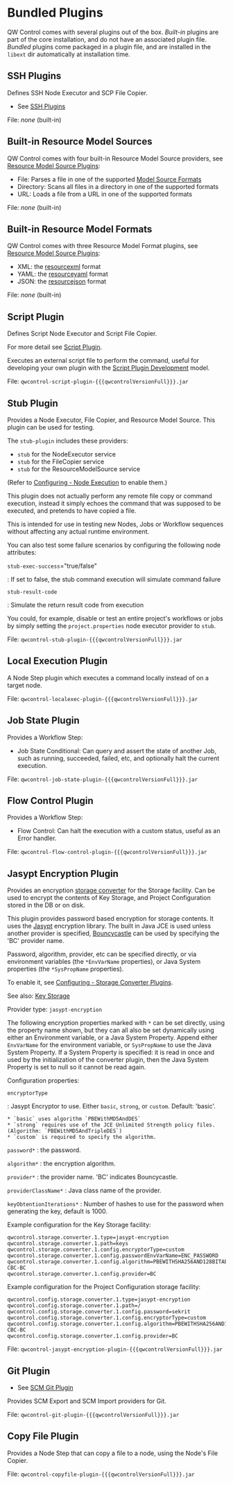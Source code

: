 # Bundled Plugins

QW Control comes with several plugins out of the box. _Built-in_ plugins are part of the core installation, and do not
have an associated plugin file. _Bundled_ plugins come packaged in a plugin file,
and are installed in the `libext` dir automatically at installation time.

## SSH Plugins

Defines SSH Node Executor and SCP File Copier.

- See [SSH Plugins](/administration/projects/node-execution/ssh.md)

File: _none_ (built-in)

## Built-in Resource Model Sources

QW Control comes with four built-in Resource Model Source providers, see [Resource Model Source Plugins](/administration/projects/resource-model-sources/builtin.md):

- File: Parses a file in one of the supported [Model Source Formats](#built-in-resource-model-formats)
- Directory: Scans all files in a directory in one of the supported formats
- URL: Loads a file from a URL in one of the supported formats

File: _none_ (built-in)

## Built-in Resource Model Formats

QW Control comes with three Resource Model Format plugins, see [Resource Model Source Plugins](/administration/projects/resource-model-sources/builtin.md#resource-model-document-formats):

- XML: the [resourcexml](/manual/document-format-reference/resource-v13.md) format
- YAML: the [resourceyaml](/manual/document-format-reference/resource-yaml-v13.md) format
- JSON: the [resourcejson](/manual/document-format-reference/resource-json-v10.md) format

File: _none_ (built-in)

## Script Plugin

Defines Script Node Executor and Script File Copier.

For more detail see [Script Plugin](/administration/projects/node-execution/script.md).

Executes an external script file to perform the command, useful for developing your own plugin with the [Script Plugin Development](/developer/01-plugin-development.md#script-plugin-development) model.

File: `qwcontrol-script-plugin-{{{qwcontrolVersionFull}}}.jar`

## Stub Plugin

Provides a Node Executor, File Copier, and Resource Model Source. This plugin can be used for testing.

The `stub-plugin` includes these providers:

- `stub` for the NodeExecutor service
- `stub` for the FileCopier service
- `stub` for the ResourceModelSource service

(Refer to [Configuring - Node Execution](/administration/configuration/plugins/configuring.md#node-execution) to enable them.)

This plugin does not actually perform any remote file copy or command execution,
instead it simply echoes the command that was supposed to be executed, and
pretends to have copied a file.

This is intended for use in testing new Nodes, Jobs or Workflow sequences without
affecting any actual runtime environment.

You can also test some failure scenarios by configuring the following node attributes:

`stub-exec-success`="true/false"

: If set to false, the stub command execution will simulate command failure

`stub-result-code`

: Simulate the return result code from execution

You could, for example, disable or test an entire project's workflows or jobs by
simply setting the `project.properties` node executor provider to `stub`.

File: `qwcontrol-stub-plugin-{{{qwcontrolVersionFull}}}.jar`

## Local Execution Plugin

A Node Step plugin which executes a command locally instead of on a target node.

File: `qwcontrol-localexec-plugin-{{{qwcontrolVersionFull}}}.jar`

## Job State Plugin

Provides a Workflow Step:

- Job State Conditional: Can query and assert the state of another Job, such as running, succeeded, failed, etc, and optionally halt the current execution.

File: `qwcontrol-job-state-plugin-{{{qwcontrolVersionFull}}}.jar`

## Flow Control Plugin

Provides a Workflow Step:

- Flow Control: Can halt the execution with a custom status, useful as an Error handler.

File: `qwcontrol-flow-control-plugin-{{{qwcontrolVersionFull}}}.jar`

## Jasypt Encryption Plugin

Provides an encryption [storage converter](/administration/configuration/storage-facility.md#storage-converters) for the Storage facility. Can be used to encrypt the contents of Key Storage,
and Project Configuration stored in the DB or on disk.

This plugin provides password based encryption for storage contents.
It uses the [Jasypt][] encryption library. The built in Java JCE is used unless another provider is specified, [Bouncycastle][] can be used by specifying the 'BC' provider name.

[jasypt]: http://www.jasypt.org/
[bouncycastle]: https://www.bouncycastle.org/

Password, algorithm, provider, etc can be specified directly, or via environment variables (the `*EnvVarName` properties), or Java System properties (the `*SysPropName` properties).

To enable it, see [Configuring - Storage Converter Plugins](/administration/configuration/plugins/configuring.md#storage-converter-plugins).

See also: [Key Storage](/administration/security/key-storage.md)

Provider type: `jasypt-encryption`

The following encryption properties marked with `*` can be set directly,
using the property name shown,
but they can all also be set dynamically using either an Environment variable,
or a Java System Property.
Append either `EnvVarName` for the environment variable,
or `SysPropName` to use the Java System Property.
If a System Property is specified: it is read in once and used by the initialization of the converter plugin,
then the Java System Property is set to null so it cannot be read again.

Configuration properties:

`encryptorType`

: Jasypt Encryptor to use. Either `basic`, `strong`, or `custom`. Default: 'basic'.

    * `basic` uses algorithm `PBEWithMD5AndDES`
    * `strong` requires use of the JCE Unlimited Strength policy files. (Algorithm: `PBEWithMD5AndTripleDES`)
    * `custom` is required to specify the algorithm.

`password*`
: the password.

`algorithm*`
: the encryption algorithm.

`provider*`
: the provider name. 'BC' indicates Bouncycastle.

`providerClassName*`
: Java class name of the provider.

`keyObtentionIterations*`
: Number of hashes to use for the password when generating the key, default is 1000.

Example configuration for the Key Storage facility:

```properties
qwcontrol.storage.converter.1.type=jasypt-encryption
qwcontrol.storage.converter.1.path=keys
qwcontrol.storage.converter.1.config.encryptorType=custom
qwcontrol.storage.converter.1.config.passwordEnvVarName=ENC_PASSWORD
qwcontrol.storage.converter.1.config.algorithm=PBEWITHSHA256AND128BITAES-CBC-BC
qwcontrol.storage.converter.1.config.provider=BC
```

Example configuration for the Project Configuration storage facility:

```properties
qwcontrol.config.storage.converter.1.type=jasypt-encryption
qwcontrol.config.storage.converter.1.path=/
qwcontrol.config.storage.converter.1.config.password=sekrit
qwcontrol.config.storage.converter.1.config.encryptorType=custom
qwcontrol.config.storage.converter.1.config.algorithm=PBEWITHSHA256AND128BITAES-CBC-BC
qwcontrol.config.storage.converter.1.config.provider=BC
```

File: `qwcontrol-jasypt-encryption-plugin-{{{qwcontrolVersionFull}}}.jar`

## Git Plugin

- See [SCM Git Plugin](/administration/projects/scm/git.md)

Provides SCM Export and SCM Import providers for Git.

File: `qwcontrol-git-plugin-{{{qwcontrolVersionFull}}}.jar`

## Copy File Plugin

Provides a Node Step that can copy a file to a node, using the Node's File Copier.

File: `qwcontrol-copyfile-plugin-{{{qwcontrolVersionFull}}}.jar`
